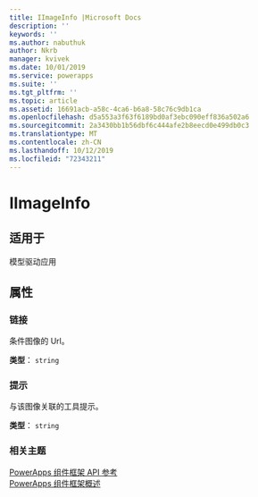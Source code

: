 ```yaml
---
title: IImageInfo |Microsoft Docs
description: ''
keywords: ''
ms.author: nabuthuk
author: Nkrb
manager: kvivek
ms.date: 10/01/2019
ms.service: powerapps
ms.suite: ''
ms.tgt_pltfrm: ''
ms.topic: article
ms.assetid: 16691acb-a58c-4ca6-b6a8-58c76c9db1ca
ms.openlocfilehash: d5a553a3f63f6189bd0af3ebc090eff836a502a6
ms.sourcegitcommit: 2a3430bb1b56dbf6c444afe2b8eecd0e499db0c3
ms.translationtype: MT
ms.contentlocale: zh-CN
ms.lasthandoff: 10/12/2019
ms.locfileid: "72343211"
---
```

# <a name="iimageinfo"></a>IImageInfo

## <a name="available-for"></a>适用于 

模型驱动应用

## <a name="properties"></a>属性

### <a name="url"></a>链接

条件图像的 Url。

**类型**： `string`

### <a name="tooltip"></a>提示

与该图像关联的工具提示。

**类型**： `string`


### <a name="related-topics"></a>相关主题

[PowerApps 组件框架 API 参考](../reference/index.md)<br/>
[PowerApps 组件框架概述](../overview.md)
